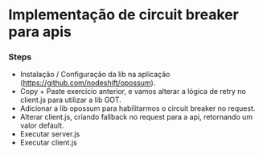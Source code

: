 # Implementação de circuit breaker para apis

### Steps
* Instalação / Configuração da lib na aplicação (https://github.com/nodeshift/opossum).
* Copy + Paste exercício anterior, e vamos alterar a lógica de retry no client.js para utilizar a lib GOT.
* Adicionar a lib opossum para habilitarmos o circuit breaker no request.
* Alterar client.js, criando fallback no request para a api, retornando um valor default.
* Executar server.js
* Executar client.js
```